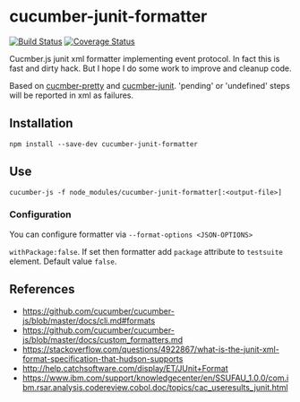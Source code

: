 # cucumber-junit-formatter
[![Build Status](https://travis-ci.com/mvtm-dn/cucumber-junit-formatter.svg?branch=master)](https://travis-ci.com/mvtm-dn/cucumber-junit-formatter)
[![Coverage Status](https://coveralls.io/repos/github/mvtm-dn/cucumber-junit-formatter/badge.svg?branch=master)](https://coveralls.io/github/mvtm-dn/cucumber-junit-formatter?branch=master)

Cucmber.js junit xml formatter implementing event protocol. In fact this is fast and dirty hack. But I hope I do some work to improve and cleanup code. 

Based on [cucmber-pretty](https://github.com/kozhevnikov/cucumber-pretty) and [cucmber-junit](https://github.com/stjohnjohnson/cucumber-junit).
'pending' or 'undefined' steps will be reported in xml as failures.

## Installation
```
npm install --save-dev cucumber-junit-formatter
```

## Use
```
cucumber-js -f node_modules/cucumber-junit-formatter[:<output-file>]
```

### Configuration
You can configure formatter via `--format-options <JSON-OPTIONS>`

`withPackage:false`. If set then formatter add `package` attribute to `testsuite` element. Default value `false`.


## References

- https://github.com/cucumber/cucumber-js/blob/master/docs/cli.md#formats
- https://github.com/cucumber/cucumber-js/blob/master/docs/custom_formatters.md
- https://stackoverflow.com/questions/4922867/what-is-the-junit-xml-format-specification-that-hudson-supports
- http://help.catchsoftware.com/display/ET/JUnit+Format
- https://www.ibm.com/support/knowledgecenter/en/SSUFAU_1.0.0/com.ibm.rsar.analysis.codereview.cobol.doc/topics/cac_useresults_junit.html
